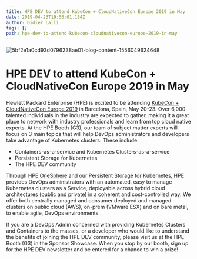 ```yaml
---
title: HPE DEV to attend KubeCon + CloudNativeCon Europe 2019 in May
date: 2019-04-23T19:56:01.184Z
author: Didier Lalli 
tags: []
path: hpe-dev-to-attend-kubecon-cloudnativecon-europe-2019-in-may
---
```

![5bf2e1a0cd93d0796238ae01-blog-content-1556049624648](https://hpe-developer-portal.s3.amazonaws.com/uploads/media/2019/4/picture1-1556049624644.png)

  

# HPE DEV to attend KubeCon + CloudNativeCon Europe 2019 in May


Hewlett Packard Enterprise (HPE) is excited to be attending [KubeCon + CloudNativeCon Europe 2019](http://https://events.linuxfoundation.org/events/kubecon-cloudnativecon-europe-2019/) in Barcelona, Spain, May 20-23. Over 6,000 talented individuals in the industry are expected to gather, making it a great place to network with industry professionals and learn from top cloud native experts. 
At the HPE Booth (G3), our team of subject matter experts will focus on 3 main topics that will help DevOps administrators and developers take advantage of Kubernetes clusters. These include:

* Containers-as-a-service and Kubernetes Clusters-as-a-service
* Persistent Storage for Kubernetes
* The HPE DEV community

Through [HPE OneSphere](http://https://www.hpe.com/us/en/solutions/cloud/onesphere.html) and our Persistent Storage for Kubernetes, HPE provides DevOps administrators with an automated, easy to manage Kubernetes clusters as a Service, deployable across hybrid cloud architectures (public and private) in a coherent and cost-controlled way. We offer both centrally managed and consumer deployed and managed clusters on public cloud (AWS), on-prem (VMware ESX) and on bare metal, to enable agile, DevOps environments.

If you are a DevOps Admin concerned with providing Kubernetes Clusters and Containers to the masses, or a developer who would like to understand the benefits of joining the HPE DEV community, please visit us at the HPE Booth (G3) in the Sponsor Showcase. When you stop by our booth, sign up for the HPE DEV newsletter and be entered for a chance to win a prize!

